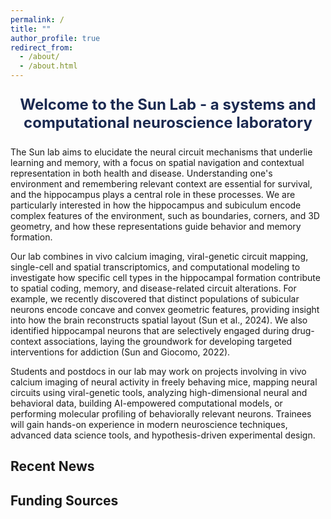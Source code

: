 ```yaml
---
permalink: /
title: ""
author_profile: true
redirect_from: 
  - /about/
  - /about.html
---
```


<p style="text-align: center; font-weight: bold; font-size: 24px; color: #1B2A51">Welcome to the Sun Lab - a systems and computational neuroscience laboratory
</p>

The Sun lab aims to elucidate the neural circuit mechanisms that underlie learning and memory, with a focus on spatial navigation and contextual representation in both health and disease. Understanding one's environment and remembering relevant context are essential for survival, and the hippocampus plays a central role in these processes. We are particularly interested in how the hippocampus and subiculum encode complex features of the environment, such as boundaries, corners, and 3D geometry, and how these representations guide behavior and memory formation.

Our lab combines in vivo calcium imaging, viral-genetic circuit mapping, single-cell and spatial transcriptomics, and computational modeling to investigate how specific cell types in the hippocampal formation contribute to spatial coding, memory, and disease-related circuit alterations. For example, we recently discovered that distinct populations of subicular neurons encode concave and convex geometric features, providing insight into how the brain reconstructs spatial layout (Sun et al., 2024). We also identified hippocampal neurons that are selectively engaged during drug-context associations, laying the groundwork for developing targeted interventions for addiction (Sun and Giocomo, 2022).

Students and postdocs in our lab may work on projects involving in vivo calcium imaging of neural activity in freely behaving mice, mapping neural circuits using viral-genetic tools, analyzing high-dimensional neural and behavioral data, building AI-empowered computational models, or performing molecular profiling of behaviorally relevant neurons. Trainees will gain hands-on experience in modern neuroscience techniques, advanced data science tools, and hypothesis-driven experimental design.

## Recent News

## Funding Sources
